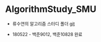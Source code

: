 # **AlgorithmStudy_SMU**

* 류수연의 알고리즘 스터디 폴더 [git](https://github.com/shindk8659/AlgorithmStudy_SMU)

* 180522 - 백준9012, 백준10828 완료

  



